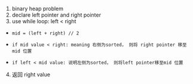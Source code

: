 1. binary heap problem
2. declare left pointer and right pointer
3. use while loop: left < right
*     mid = (left + right) // 2
*     if mid value < right: meaning 右侧为sorted， 则将 right pointer 移至mid 位置
*     if left < mid value: 说明左侧为sorted， 则将left pointer移至mid 位置
4. 返回 right value